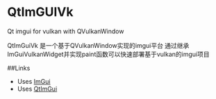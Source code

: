 # QtImGUIVk
Qt imgui for vulkan with QVulkanWindow

QtImGuiVk 是一个基于QVulkanWindow实现的imgui平台
通过继承ImGuiVulkanWidget并实现paint函数可以快速部署基于vulkan的imgui项目

##Links
 * Uses [ImGui](https://github.com/ocornut/imgui)
 * Uses [QtImGui](https://github.com/seanchas116/qtimgui)

